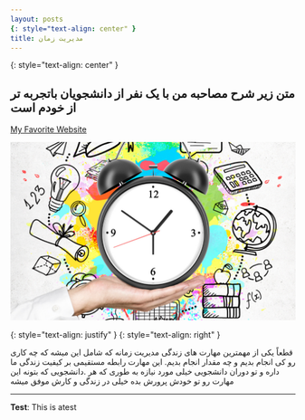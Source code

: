 ```yaml
---
layout: posts
{: style="text-align: center" }
title: مدیریت زمان
---
```


{: style="text-align: center" }
## متن زیر شرح مصاحبه من با یک نفر از دانشجویان باتجربه تر از خودم است


[My Favorite Website](https://www.notion.so/)


![alt text](../assets/images/timemanagement.png "Time Management")


{: style="text-align: justify" }
{: style="text-align: right" }



قطعاً یکی از مهمترین مهارت های زندگی مدیریت زمانه که شامل این میشه که چه کاری رو کی انجام بدیم و چه مقدار انجام بدیم. این مهارت رابطه مستقیمی بر کیفیت زندگی ما داره و تو دوران دانشجویی خیلی مورد نیازه به طوری که هر .دانشجویی که بتونه این مهارت رو تو خودش پرورش بده خیلی در زندگی و کارش موفق میشه








---
**Test**: This is atest
